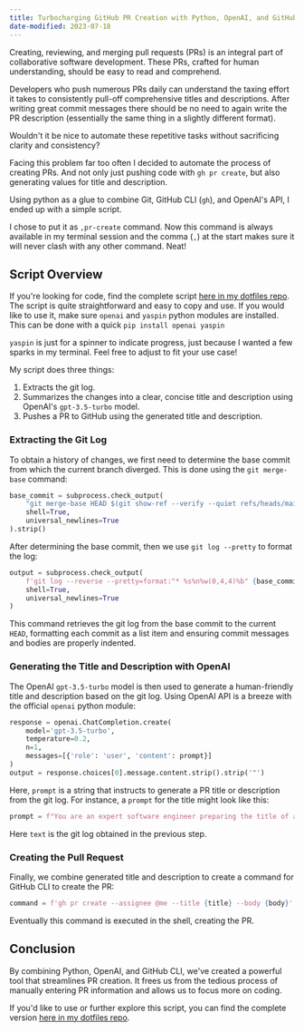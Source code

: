 ```yaml
---
title: Turbocharging GitHub PR Creation with Python, OpenAI, and GitHub CLI
date-modified: 2023-07-18
---
```


Creating, reviewing, and merging pull requests (PRs) is an integral part of
collaborative software development. These PRs, crafted for human understanding,
should be easy to read and comprehend.

Developers who push numerous PRs daily can understand the taxing effort it
takes to consistently pull-off comprehensive titles and descriptions. After
writing great commit messages there should be no need to again write the PR
description (essentially the same thing in a slightly different format).

Wouldn't it be nice to automate these repetitive tasks without sacrificing
clarity and consistency?

Facing this problem far too often I decided to automate the process of creating
PRs. And not only just pushing code with `gh pr create`, but also generating
values for title and description.

Using python as a glue to combine Git, GitHub CLI (`gh`), and OpenAI's API, I
ended up with a simple script.

I chose to put it as `,pr-create` command. Now this command is always available
in my terminal session and the comma (`,`) at the start makes sure it will
never clash with any other command. Neat!

## Script Overview

If you're looking for code, find the complete script [here in my dotfiles repo](https://github.com/argshook/dotfiles/blob/master/.argsdotfiles/bin/%2Cpr-create).
The script is quite straightforward and easy to copy and use. If you would like
to use it, make sure `openai` and `yaspin` python modules are installed. This
can be done with a quick `pip install openai yaspin`

`yaspin` is just for a spinner to indicate progress, just because I wanted a
few sparks in my terminal. Feel free to adjust to fit your use case!

My script does three things:

1. Extracts the git log.
1. Summarizes the changes into a clear, concise title and description using
   OpenAI's `gpt-3.5-turbo` model.
1. Pushes a PR to GitHub using the generated title and description.

### Extracting the Git Log

To obtain a history of changes, we first need to determine the base commit from
which the current branch diverged. This is done using the `git merge-base`
command:

```python
base_commit = subprocess.check_output(
    "git merge-base HEAD $(git show-ref --verify --quiet refs/heads/main && echo 'main' || echo 'master')",
    shell=True,
    universal_newlines=True
).strip()
```

After determining the base commit, then we use `git log --pretty` to format the
log:

```python
output = subprocess.check_output(
    f'git log --reverse --pretty=format:"* %s%n%w(0,4,4)%b" {base_commit}..HEAD',
    shell=True,
    universal_newlines=True
)
```

This command retrieves the git log from the base commit to the current `HEAD`,
formatting each commit as a list item and ensuring commit messages and bodies
are properly indented.

### Generating the Title and Description with OpenAI

The OpenAI `gpt-3.5-turbo` model is then used to generate a human-friendly
title and description based on the git log. Using OpenAI API is a breeze with
the official `openai` python module:

```python
response = openai.ChatCompletion.create(
    model='gpt-3.5-turbo',
    temperature=0.2,
    n=1,
    messages=[{'role': 'user', 'content': prompt}]
)
output = response.choices[0].message.content.strip().strip('"')
```

Here, `prompt` is a string that instructs to generate a PR title or description
from the git log. For instance, a `prompt` for the title might look like this:

```python
prompt = f"You are an expert software engineer preparing the title of a PR. Summarize key changes into a short (max 100 chars) PR title from git log:\n\n{text}\n\n"
```

Here `text` is the git log obtained in the previous step.

### Creating the Pull Request

Finally, we combine generated title and description to create a command for
GitHub CLI to create the PR:

```python
command = f'gh pr create --assignee @me --title {title} --body {body}'
```

Eventually this command is executed in the shell, creating the PR.

## Conclusion

By combining Python, OpenAI, and GitHub CLI, we've created a powerful tool that
streamlines PR creation. It frees us from the tedious process of manually
entering PR information and allows us to focus more on coding.

If you'd like to use or further explore this script, you can find the complete
version [here in my dotfiles repo](https://github.com/argshook/dotfiles/blob/master/.argsdotfiles/bin/%2Cpr-create).
